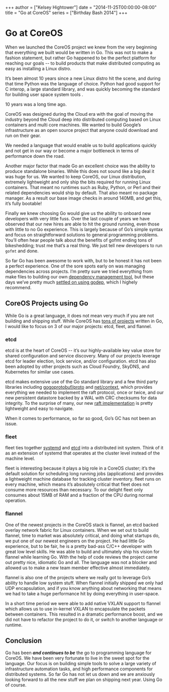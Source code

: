 +++
author = ["Kelsey Hightower"]
date = "2014-11-25T00:00:00-08:00"
title = "Go at CoreOS"
series = ["Birthday Bash 2014"]
+++

# Go at CoreOS

When we launched the CoreOS project we knew from the very beginning that everything we built would be written in Go. This was not to make a fashion statement, but rather Go happened to be the perfect platform for reaching our goals -- to build products that make distributed computing as easy as installing a Linux distro.

It’s been almost 10 years since a new Linux distro hit the scene, and during that time Python was the language of choice. Python had good support for C interop, a large standard library, and was quickly becoming the standard for building user space system tools .

10 years was a long time ago.

CoreOS was designed during the Cloud era with the goal of moving the industry beyond the Cloud deep into distributed computing based on Linux containers and multi core machines. We wanted to build Google’s infrastructure as an open source project that anyone could download and run on their gear.

We needed a language that would enable us to build applications quickly and not get in our way or become a major bottleneck in terms of performance down the road.

Another major factor that made Go an excellent choice was the ability to produce standalone binaries. While this does not sound like a big deal it was huge for us. We wanted to keep CoreOS, our Linux distribution, extremely lightweight and only ship the bits required for running Linux containers. That meant no runtimes such as Ruby, Python, or Perl and their related dependencies would ship by default. That also meant no package manager. As a result our base image checks in around 140MB, and get this, it’s fully bootable!

Finally we knew choosing Go would give us the ability to onboard new developers with very little fuss. Over the last couple of years we have observed that our new hires are able to hit the ground running, even those with little to no Go experience. This is largely because of Go’s simple syntax and focus on straightforward solutions to general programming problems. You’ll often hear people talk about the benefits of gofmt ending tons of bikeshedding; trust me that’s a real thing. We just tell new developers to run `gofmt` and done.

So far Go has been awesome to work with, but to be honest it has not been a perfect experience. One of the sore spots early on was managing dependencies across projects. I’m pretty sure we tried everything from make files to building our own [dependency management tool](https://github.com/coreos/third_party.go), but these days we’ve pretty much [settled on using godep](https://coreos.com/blog/godep-for-end-user-go-projects), which I highely recommend.

## CoreOS Projects using Go

While Go is a great language, it does not mean very much if you are not building and shipping stuff. While CoreOS has [tons of projects](https://github.com/coreos) written in Go, I would like to focus on 3 of our major projects: etcd, fleet, and flannel.

### etcd

etcd is at the heart of CoreOS -- it’s our highly-available key value store for shared configuration and service discovery. Many of our projects leverage etcd for leader election, lock service, and/or configuration. etcd has also been adopted by other projects such as Cloud Foundry, SkyDNS, and Kubernetes for similar use cases.

etcd makes extensive use of the Go standard library and a few third party libraries including [gogoprotobuf/proto](https://code.google.com/p/gogoprotobuf) and [net/context](https://godoc.org/golang.org/x/net/context), which provides everything we needed to implement the raft protocol, once or twice, and our new persistent datastore backed by a WAL with CRC checksums for data integrity. To the surprise of many, our new [raft implementation](http://godoc.org/github.com/coreos/etcd/raft) is pretty lightweight and easy to navigate. 

When it comes to performance, so far so good, Go’s GC has not been an issue.

### fleet

fleet ties together [systemd](http://coreos.com/using-coreos/systemd) and [etcd](https://github.com/coreos/etcd) into a distributed init system. Think of it as an extension of systemd that operates at the cluster level instead of the machine level.

fleet is interesting because it plays a big role in a CoreOS cluster; it’s the default solution for scheduling long running jobs (applications) and provides a lightweight machine database for tracking cluster inventory. fleet runs on every machine, which means it’s absolutely critical that fleet does not consume more resources than necessary. To our delight fleet only consumes about 15MB of RAM and a fraction of the CPU during normal operation.

### flannel

One of the newest projects in the CoreOS stack is flannel, an etcd backed overlay network fabric for Linux containers.  When we set out to build flannel, time to market was absolutely critical, and doing what startups do, we put one of our newest engineers on the project. He had little Go experience, but to be fair, he is a pretty bad-ass C/C++ developer with great low level skills. He was able to build and ultimately ship his vision for flannel while learning Go. With the help of code reviews the project came out pretty nice, idiomatic Go and all. The language was not a blocker and allowed us to make a new team member effective almost immediately.

flannel is also one of the projects where we really got to leverage Go’s ability to handle low system stuff. When flannel initially shipped we only had UDP encapsulation, and if you know anything about networking that means we had to take a huge performance hit by doing everything in user-space.

In a short time period we were able to add native VXLAN support to flannel which allows us to use in-kernel VXLAN to encapsulate the packets between containers. This resulted in a dramatic performance boost, and we did not have to refactor the project to do it, or switch to another language or runtime.

## Conclusion

Go has been ***and continues to be*** the go to programming language for CoreOS. We have been very fortunate to live in the sweet spot for the language. Our focus is on building simple tools to solve a large variety of infrastructure automation tasks, and high performance components for distributed systems. So far Go has not let us down and we are anxiously looking forward to all the new stuff we plan on shipping next year. Using Go of course.

